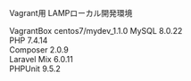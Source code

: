 Vagrant用 LAMPローカル開発環境

VagrantBox centos7/mydev_1.1.0
MySQL    8.0.22  
PHP      7.4.14  
Composer 2.0.9  
Laravel Mix 6.0.11  
PHPUnit 9.5.2  

